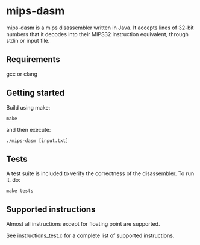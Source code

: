 # mips-dasm
mips-dasm is a mips disassembler written in Java. It accepts lines of 32-bit numbers
that it decodes into their MIPS32 instruction equivalent, through stdin or input file.

## Requirements
gcc or clang

## Getting started
Build using make: 

    make
    
    
and then execute:

    ./mips-dasm [input.txt]
    
## Tests
A test suite is included to verify the correctness of the disassembler.
To run it, do:

    make tests

## Supported instructions
Almost all instructions except for floating point are supported.

See instructions_test.c for a complete list of supported instructions.
